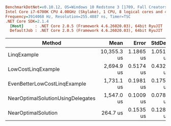 ``` ini

BenchmarkDotNet=v0.10.12, OS=Windows 10 Redstone 3 [1709, Fall Creators Update] (10.0.16299.214)
Intel Core i7-6700K CPU 4.00GHz (Skylake), 1 CPU, 8 logical cores and 4 physical cores
Frequency=3914068 Hz, Resolution=255.4887 ns, Timer=TSC
.NET Core SDK=2.1.4
  [Host]     : .NET Core 2.0.5 (Framework 4.6.26020.03), 64bit RyuJIT
  DefaultJob : .NET Core 2.0.5 (Framework 4.6.26020.03), 64bit RyuJIT


```
|                            Method |        Mean |     Error |    StdDev | Scaled | ScaledSD |    Gen 0 | Allocated |
|---------------------------------- |------------:|----------:|----------:|-------:|---------:|---------:|----------:|
|                       LinqExample | 10,355.3 us | 1.1865 us | 1.0518 us |  39.12 |     0.02 | 218.7500 |  960000 B |
|                LowCostLinqExample |  2,694.9 us | 0.5174 us | 0.4321 us |  10.18 |     0.00 |        - |       0 B |
|      EvenBetterLowCostLinqExample |  1,731.1 us | 0.1981 us | 0.1756 us |   6.54 |     0.00 |        - |       0 B |
| NearOptimalSolutionUsingDelegates |  1,547.0 us | 0.1009 us | 0.0788 us |   5.84 |     0.00 |        - |       0 B |
|               NearOptimalSolution |    264.7 us | 0.1535 us | 0.1282 us |   1.00 |     0.00 |        - |       0 B |
